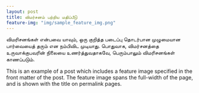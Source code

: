```yaml
---
layout: post
title: விமர்சனம் பற்றிய மதிப்பீடு
feature-img: "img/sample_feature_img.png"
---
```


விமரிசனங்கள் என்பவை யாவும், ஒரு குறித்த படைப்பு தொடர்பான முழுமையான பார்வையைத் தரும் என நம்பிவிட முடியாது. பொதுவாக, விமர்சனத்தை உருவாக்குபவரின் நிலையை உணர்த்துவதாகவே, பெரும்பாலும் விமரிசனங்கள் காணப்படும்.

This is an example of a post which includes a feature image specified in the front matter of the post. The feature image spans the full-width of the page, and is shown with the title on permalink pages.

